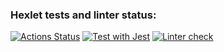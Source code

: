 ### Hexlet tests and linter status:
[![Actions Status](https://github.com/Ilya-Solo/backend-project-4/actions/workflows/hexlet-check.yml/badge.svg)](https://github.com/Ilya-Solo/backend-project-4/actions)
[![Test with Jest](https://github.com/Ilya-Solo/backend-project-4/actions/workflows/test.yaml/badge.svg)](https://github.com/Ilya-Solo/backend-project-4/actions/workflows/test.yaml)
[![Linter check](https://github.com/Ilya-Solo/backend-project-4/actions/workflows/lint.yaml/badge.svg)](https://github.com/Ilya-Solo/backend-project-4/actions/workflows/lint.yaml)